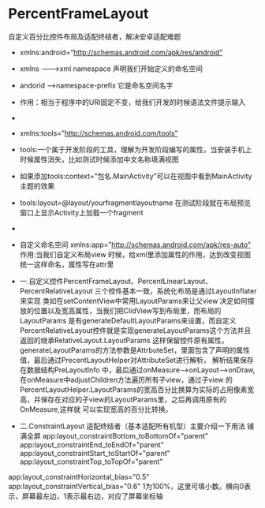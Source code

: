 # PercentFrameLayout
自定义百分比控件布局及适配终结者，解决安卓适配难题

 * xmlns:android=”http://schemas.android.com/apk/res/android”
 *  xmlns --->xml namespace  声明我们开始定义的命名空间
 *  andorid -->namespace-prefix 它是命名空间名字
 *  作用：相当于程序中的URI固定不变，给我们开发的时候语法文件提示输入
 *
 * xmlns:tools=”http://schemas.android.com/tools”
 * tools:一个属于开发阶段的工具，理解为开发阶段编写的属性，当安装手机上时候属性消失，比如测试时候添加中文名称填满视图
 * 如果添加tools:context=”包名.MainActivity”可以在视图中看到MainActivity主题的效果
 * tools:layout=@layout/yourfragmentlayoutname  在测试阶段就在布局预览窗口上显示Activity上加载一个fragment
 *
 * 自定义命名空间  xmlns:app=”http://schemas.android.com/apk/res-auto”
  作用:当我们自定义布局view 时候，给xml里添加属性的作用，达到改变视图 统一这样命名，属性写在attr里
 
 * 一.自定义控件PercentFrameLayout、PercentLinearLayout、PercentRelativeLayout 三个控件基本一致，系统化布局是通过LayoutInflater来实现
 类如在setContentView中常用LayoutParams来让父view 决定如何摆放的位置以及宽高属性，当我们把ClidView写到布局里，而布局的LayoutParams
 是有generateDefaultLayoutParams来设置，而自定义PercentRelativeLayout控件就是实现generateLayoutParams这个方法并且返回的继承RelativeLayout.LayoutParams
 这样保留控件原有属性， generateLayoutParams的方法参数是AttrbuteSet，里面包含了声明的属性值，最后通过PrecentLayoutHelper对AttributeSet进行解析，
  解析结果保存在数据结构PreLayoutInfo 中，最后通过onMeasure-->onLayout-->onDraw,在onMeasure中adjustChildren方法遍历所有子view，通过子view 的
  PercentLayoutHelper.LayoutParams的宽高百分比换算为实际的占用像素宽高，并保存在对应的子view的LayoutParams里，之后再调用原有的OnMeasure,这样就
  可以实现宽高的百分比转换。
 * 二.ConstraintLayout 适配终结者（基本适配所有机型）主要介绍一下用法
  铺满全屏 
  app:layout_constraintBottom_toBottomOf="parent"
  app:layout_constraintEnd_toEndOf="parent"
  app:layout_constraintStart_toStartOf="parent"
  app:layout_constraintTop_toTopOf="parent"
  
 app:layout_constraintHorizontal_bias="0.5" app:layout_constraintVertical_bias="0.6"  1为100%，这里可填小数。横向0表示，屏幕最左边，1表示最右边，对应了屏幕坐标轴
 



